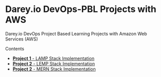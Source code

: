 # Darey.io DevOps-PBL Projects with AWS
Darey.io DevOps Project Based Learning Projects with Amazon Web Services (AWS)

Contents
- [**Project 1** - LAMP Stack Implementation](project1/README.md)
- [**Project 2** - LEMP Stack Implementation](project2/README.md)
- [**Project 2** - MERN Stack Implementation](project3/README.md)
